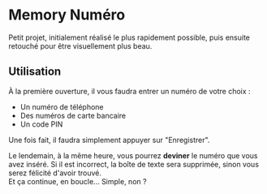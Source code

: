# Memory Numéro
Petit projet, initialement réalisé le plus rapidement possible, puis ensuite retouché pour être visuellement plus beau.

## Utilisation
À la première ouverture, il vous faudra entrer un numéro de votre choix :
- Un numéro de téléphone
- Des numéros de carte bancaire
- Un code PIN

Une fois fait, il faudra simplement appuyer sur "Enregistrer".

Le lendemain, à la même heure, vous pourrez __deviner__ le numéro que vous avez inséré. Si il est incorrect, la boîte de texte sera supprimée, sinon vous serez félicité d'avoir trouvé.\
Et ça continue, en boucle... Simple, non ?
